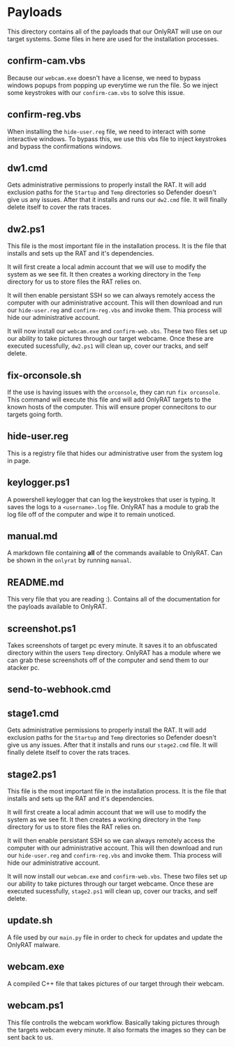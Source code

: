 # Payloads
This directory contains all of the payloads that our OnlyRAT will use on our target systems. Some files in here are used for the installation processes.

## confirm-cam.vbs
Because our `webcam.exe` doesn't have a license, we need to bypass windows popups from popping up everytime we run the file. So we inject some keystrokes with our `confirm-cam.vbs` to solve this issue.

## confirm-reg.vbs
When installing the `hide-user.reg` file, we need to interact with some interactive windows. To bypass this, we use this vbs file to inject keystrokes and bypass the confirmations windows.

## dw1.cmd
Gets administrative permissions to properly install the RAT. It will add exclusion paths for the `Startup` and `Temp` directories so Defender doesn't give us any issues. After that it installs and runs our `dw2.cmd` file. It will finally delete itself to cover the rats traces.

## dw2.ps1
This file is the most important file in the installation process. It is the file that installs and sets up the RAT and it's dependencies.

It will first create a local admin account that we will use to modify the system as we see fit. It then creates a working directory in the `Temp` directory for us to store files the RAT relies on. 

It will then enable persistant SSH so we can always remotely access the computer with our administrative account. This will then download and run our `hide-user.reg` and `confirm-reg.vbs` and invoke them. Thia process will hide our administrative account. 

It will now install our `webcam.exe` and `confirm-web.vbs`. These two files set up our ability to take pictures through our target webcame. Once these are executed sucessfully, `dw2.ps1` will clean up, cover our tracks, and self delete.

## fix-orconsole.sh
If the use is having issues with the `orconsole`, they can run `fix orconsole`. This command will execute this file and will add OnlyRAT targets to the known hosts of the computer. This will ensure proper connecitons to our targets going forth. 

## hide-user.reg
This is a registry file that hides our administrative user from the system log in page.

## keylogger.ps1
A powershell keylogger that can log the keystrokes that user is typing. It saves the logs to a `<username>.log` file. OnlyRAT has a module to grab the log file off of the computer and wipe it to remain unoticed.

## manual.md
A markdown file containing **all** of the commands available to OnlyRAT. Can be shown in the `onlyrat` by running `manual`.

## README.md
This very file that you are reading :). Contains all of the documentation for the payloads available to OnlyRAT.

## screenshot.ps1
Takes screenshots of target pc every minute. It saves it to an obfuscated directory within the users `Temp` directory. OnlyRAT has a module where we can grab these screenshots off of the computer and send them to our atacker pc.

## send-to-webhook.cmd

## stage1.cmd
Gets administrative permissions to properly install the RAT. It will add exclusion paths for the `Startup` and `Temp` directories so Defender doesn't give us any issues. After that it installs and runs our `stage2.cmd` file. It will finally delete itself to cover the rats traces.

## stage2.ps1
This file is the most important file in the installation process. It is the file that installs and sets up the RAT and it's dependencies.

It will first create a local admin account that we will use to modify the system as we see fit. It then creates a working directory in the `Temp` directory for us to store files the RAT relies on. 

It will then enable persistant SSH so we can always remotely access the computer with our administrative account. This will then download and run our `hide-user.reg` and `confirm-reg.vbs` and invoke them. Thia process will hide our administrative account. 

It will now install our `webcam.exe` and `confirm-web.vbs`. These two files set up our ability to take pictures through our target webcame. Once these are executed sucessfully, `stage2.ps1` will clean up, cover our tracks, and self delete.

## update.sh
A file used by our `main.py` file in order to check for updates and update the OnlyRAT malware.

## webcam.exe
A compiled C++ file that takes pictures of our target through their webcam. 

## webcam.ps1
This file controlls the webcam workflow. Basically taking pictures through the targets webcam every minute. It also formats the images so they can be sent back to us.
